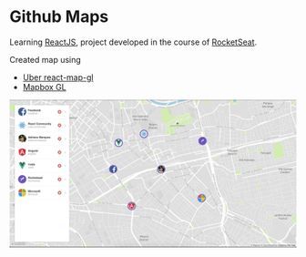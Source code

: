 # Github Maps

Learning [ReactJS](https://reactjs.org/), project developed in the course of [RocketSeat](https://github.com/RocketSeat).

Created map using

- [Uber react-map-gl](https://github.com/uber/react-map-gl)
- [Mapbox GL](https://github.com/mapbox/mapbox-gl-js)

<img src="layout.png" width="960">
